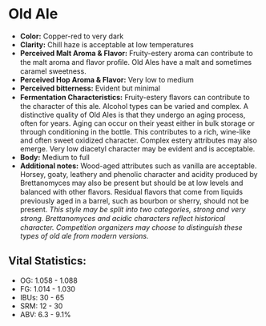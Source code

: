 # Old Ale

- **Color:** Copper-red to very dark
- **Clarity:** Chill haze is acceptable at low temperatures
- **Perceived Malt Aroma & Flavor:** Fruity-estery aroma can contribute to the malt aroma and ﬂavor proﬁle. Old Ales have a malt and sometimes caramel sweetness.
- **Perceived Hop Aroma & Flavor:** Very low to medium
- **Perceived bitterness:** Evident but minimal
- **Fermentation Characteristics:** Fruity-estery ﬂavors can contribute to the character of this ale. Alcohol types can be varied and complex. A distinctive quality of Old Ales is that they undergo an aging process, often for years. Aging can occur on their yeast either in bulk storage or through conditioning in the bottle. This contributes to a rich, wine-like and often sweet oxidized character. Complex estery attributes may also emerge. Very low diacetyl character may be evident and is acceptable.
- **Body:** Medium to full
- **Additional notes:** Wood-aged attributes such as vanilla are acceptable. Horsey, goaty, leathery and phenolic character and acidity produced by Brettanomyces may also be present but should be at low levels and balanced with other ﬂavors. Residual ﬂavors that come from liquids previously aged in a barrel, such as bourbon or sherry, should not be present. _This style may be split into two categories, strong and very strong. Brettanomyces and acidic characters reﬂect historical character. Competition organizers may choose to distinguish these types of old ale from modern versions._

## Vital Statistics:

- OG: 1.058 - 1.088
- FG: 1.014 - 1.030
- IBUs: 30 - 65
- SRM: 12 - 30
- ABV: 6.3 - 9.1%
